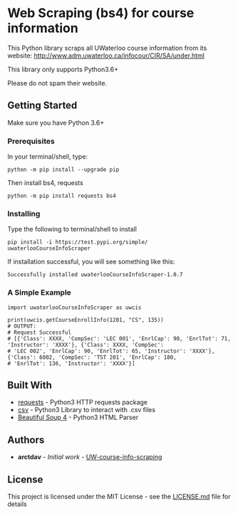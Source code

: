 # Web Scraping (bs4) for course information

This Python library scraps all UWaterloo course information from its website: http://www.adm.uwaterloo.ca/infocour/CIR/SA/under.html

This library only supports Python3.6+

Please do not spam their website. 

## Getting Started

Make sure you have Python 3.6+

### Prerequisites

In your terminal/shell, type:
```
python -m pip install --upgrade pip
```
Then install bs4, requests

```
python -m pip install requests bs4
```

### Installing

Type the following to terminal/shell to install

```
pip install -i https://test.pypi.org/simple/ uwaterlooCourseInfoScraper
```


If installation successful, you will see something like this:

```
Successfully installed uwaterlooCourseInfoScraper-1.0.7
```

### A Simple Example

```
import uwaterlooCourseInfoScraper as uwcis

print(uwcis.getCourseEnrollInfo(1201, "CS", 135))
# OUTPUT: 
# Request Successful
# [{'Class': XXXX, 'CompSec': 'LEC 001', 'EnrlCap': 90, 'EnrlTot': 71, 'Instructor': 'XXXX'}, {'Class': XXXX, 'CompSec': 
# 'LEC 002', 'EnrlCap': 90, 'EnrlTot': 65, 'Instructor': 'XXXX'}, {'Class': 6002, 'CompSec': 'TST 201', 'EnrlCap': 180, 
# 'EnrlTot': 136, 'Instructor': 'XXXX'}]
```

## Built With

* [requests](https://requests.readthedocs.io/en/master/) - Python3 HTTP requests package
* [csv](https://docs.python.org/3/library/csv.html) - Python3 Library to interact with .csv files
* [Beautiful Soup 4](https://www.crummy.com/software/BeautifulSoup/bs4/doc/) - Python3 HTML Parser

## Authors

* **arctdav** - *Initial work* - [UW-course-info-scraping](https://github.com/arctdav/UW-course-info-scraping)

## License

This project is licensed under the MIT License - see the [LICENSE.md](LICENSE.md) file for details

